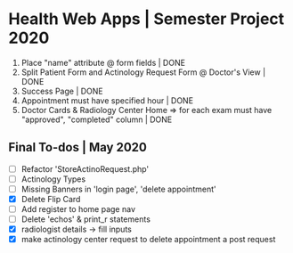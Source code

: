 # Health Web Apps | Semester Project 2020

1. Place "name" attribute @ form fields | DONE
2. Split Patient Form and Actinology Request Form @ Doctor's View | DONE
3. Success Page | DONE
4. Appointment must have specified hour | DONE
5. Doctor Cards & Radiology Center Home => for each exam must have "approved", "completed" column | DONE

## Final To-dos | May 2020

- [ ] Refactor 'StoreActinoRequest.php'
- [ ] Actinology Types
- [ ] Missing Banners in 'login page', 'delete appointment'
- [x] Delete Flip Card
- [ ] Add register to home page nav
- [ ] Delete 'echos' & print_r statements
- [x] radiologist details -> fill inputs
- [x] make actinology center request to delete appointment a post request
